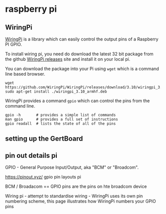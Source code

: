 # raspberry pi 


## WiringPi

[WiringPi](https://github.com/WiringPi/WiringPi) is a library which can easily control the output pins of a Raspberry PI GPIO. 

To install wiring pi, you need do download the latest 32 bit package from the github [WiringPi releases](https://github.com/WiringPi/WiringPi/releases) site and install it on your local pi.

You can download the package into your Pi using `wget` which is a command line based browser.

```
wget https://github.com/WiringPi/WiringPi/releases/download/3.10/wiringpi_3.10_armhf.deb
sudo apt-get install ./wiringpi_3.10_armhf.deb 

```
WiringPi provides a command `gpio` which can control the pins from the command line.

```
gpio -h       # provides a simple list of commands
man gpio      # provides a full set of instructions
gpio readall  # lists the state of all of the pins
```
## setting up the GertBoard



## pin out details pi

GPIO - General Purpose Input/Output, aka "BCM" or "Broadcom".

https://pinout.xyz/ gpio pin layouts pi

BCM / Broadacom == GPIO pins are the pins on hte broadcom device

Wiring pi - attempt to standardise wiring - WiringPi uses its own pin numbering scheme, this page illustrates how WiringPi numbers your GPIO pins
